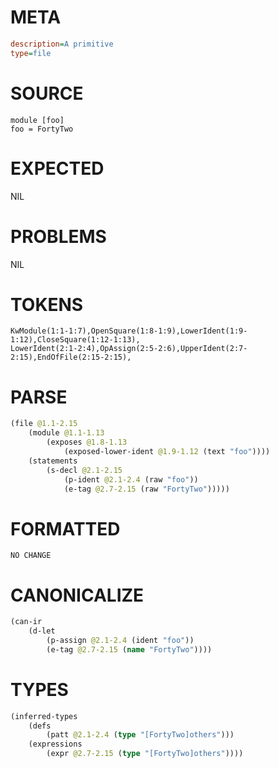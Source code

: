# META
~~~ini
description=A primitive
type=file
~~~
# SOURCE
~~~roc
module [foo]
foo = FortyTwo
~~~
# EXPECTED
NIL
# PROBLEMS
NIL
# TOKENS
~~~zig
KwModule(1:1-1:7),OpenSquare(1:8-1:9),LowerIdent(1:9-1:12),CloseSquare(1:12-1:13),
LowerIdent(2:1-2:4),OpAssign(2:5-2:6),UpperIdent(2:7-2:15),EndOfFile(2:15-2:15),
~~~
# PARSE
~~~clojure
(file @1.1-2.15
	(module @1.1-1.13
		(exposes @1.8-1.13
			(exposed-lower-ident @1.9-1.12 (text "foo"))))
	(statements
		(s-decl @2.1-2.15
			(p-ident @2.1-2.4 (raw "foo"))
			(e-tag @2.7-2.15 (raw "FortyTwo")))))
~~~
# FORMATTED
~~~roc
NO CHANGE
~~~
# CANONICALIZE
~~~clojure
(can-ir
	(d-let
		(p-assign @2.1-2.4 (ident "foo"))
		(e-tag @2.7-2.15 (name "FortyTwo"))))
~~~
# TYPES
~~~clojure
(inferred-types
	(defs
		(patt @2.1-2.4 (type "[FortyTwo]others")))
	(expressions
		(expr @2.7-2.15 (type "[FortyTwo]others"))))
~~~
